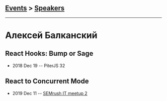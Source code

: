## [Events](../README.md) > [Speakers](../speakers.md)
---

# Алексей Балканский

## React Hooks: Bump or Sage
- 2018 Dec 19 -- PiterJS 32    
## React to Concurrent Mode
- 2019 Dec 11 -- [SEMrush IT meetup 2](https://youtu.be/8xm5R-wEfmk?t=3430)    
